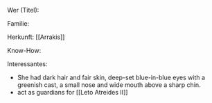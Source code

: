 Wer (Titel):

Familie:

Herkunft: [[Arrakis]] 

Know-How:

Interessantes:
- She had dark hair and fair skin, deep-set blue-in-blue eyes with a greenish cast, a small nose and wide mouth above a sharp chin.
- act as guardians for [[Leto Atreides II]]